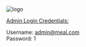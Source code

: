 ![logo](https://user-images.githubusercontent.com/46465622/210314244-2b602885-616a-43f1-8293-026a86356d12.png)

<ins>Admin Login Credentials:</ins>

Username: admin@meal.com
<br /> Password: 1
